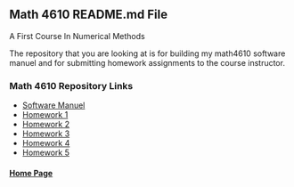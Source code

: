 ## Math 4610 README.md File
A First Course In Numerical Methods

The repository that you are looking at is for building my math4610 software  
manuel and for submitting homework assignments to the course instructor.

### Math 4610 Repository Links

- [Software Manuel](https://gbmitchell.github.io/math4610/softwareManuel/main)
- [Homework 1](https://gbmitchell.github.io/math4610/HW1/problem)
- [Homework 2](https://gbmitchell.github.io/math4610/HW2/problem)
- [Homework 3](https://gbmitchell.github.io/math4610/HW3/problem)
- [Homework 4](https://gbmitchell.github.io/math4610/HW4/problem)
- [Homework 5](https://gbmitchell.github.io/math4610/HW5/problem)
  
  
  
 #### [Home Page](https://gbmitchell.github.io/)
